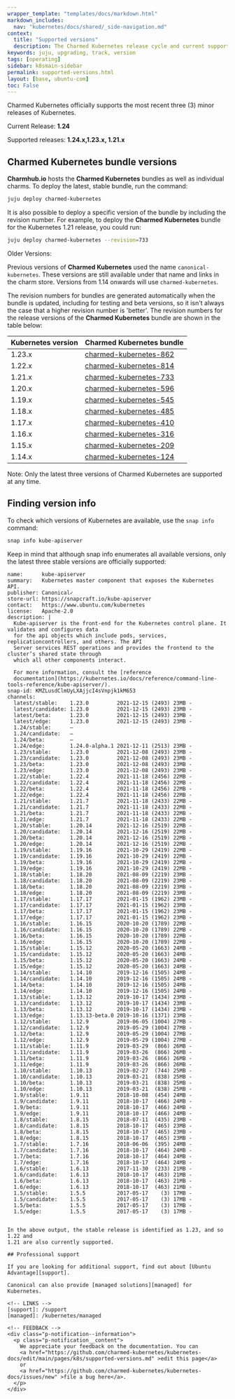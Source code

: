 ```yaml
---
wrapper_template: "templates/docs/markdown.html"
markdown_includes:
  nav: "kubernetes/docs/shared/_side-navigation.md"
context:
  title: "Supported versions"
  description: The Charmed Kubernetes release cycle and current supported versions.
keywords: juju, upgrading, track, version
tags: [operating]
sidebar: k8smain-sidebar
permalink: supported-versions.html
layout: [base, ubuntu-com]
toc: False
---
```


Charmed Kubernetes officially supports the most recent three (3) minor releases
of Kubernetes.

Current Release: **1.24**

Supported releases: **1.24.x,1.23.x, 1.21.x**

## Charmed Kubernetes bundle versions

**Charmhub.io** hosts the **Charmed Kubernetes** bundles as well as
individual charms. To deploy the latest, stable bundle, run the command:

```bash
juju deploy charmed-kubernetes
```

It is also possible to deploy a specific version of the bundle by including the
revision number. For example, to deploy the **Charmed Kubernetes** bundle for the Kubernetes 1.21
release, you could run:

```bash
juju deploy charmed-kubernetes --revision=733
```

<div class="p-notification--positive is-inline">
  <div markdown="1" class="p-notification__content">
    <span class="p-notification__title">Older Versions:</span>
    <p class="p-notification__message">Previous versions of <strong>Charmed Kubernetes</strong> used the name
    <code>canonical-kubernetes</code>. These versions are still available under that name
    and links in the charm store. Versions from 1.14 onwards will use
    <code>charmed-kubernetes</code>.</p>
  </div>
</div>


The revision numbers for bundles are generated automatically when the bundle is
updated, including for testing and beta versions, so it isn't always the case
that a higher revision number is 'better'. The revision numbers for the release
versions of the **Charmed Kubernetes** bundle are shown in the table below:

<a  id="table"></a>

| Kubernetes version | Charmed Kubernetes bundle |
| --- | --- |
| 1.23.x    | [charmed-kubernetes-862](https://raw.githubusercontent.com/charmed-kubernetes/bundle/main/releases/1.23/bundle.yaml) |
| 1.22.x    | [charmed-kubernetes-814](https://raw.githubusercontent.com/charmed-kubernetes/bundle/main/releases/1.22/bundle.yaml) |
| 1.21.x    | [charmed-kubernetes-733](https://raw.githubusercontent.com/charmed-kubernetes/bundle/main/releases/1.21/bundle.yaml) |
| 1.20.x    | [charmed-kubernetes-596](https://raw.githubusercontent.com/charmed-kubernetes/bundle/main/releases/1.20/bundle.yaml) |
| 1.19.x    | [charmed-kubernetes-545](https://raw.githubusercontent.com/charmed-kubernetes/bundle/main/releases/1.19/bundle.yaml) |
| 1.18.x    | [charmed-kubernetes-485](https://raw.githubusercontent.com/charmed-kubernetes/bundle/main/releases/1.18/bundle.yaml) |
| 1.17.x    | [charmed-kubernetes-410](https://raw.githubusercontent.com/charmed-kubernetes/bundle/main/releases/1.17/bundle.yaml) |
| 1.16.x    | [charmed-kubernetes-316](https://raw.githubusercontent.com/charmed-kubernetes/bundle/main/releases/1.16/bundle.yaml) |
| 1.15.x    | [charmed-kubernetes-209](https://raw.githubusercontent.com/charmed-kubernetes/bundle/main/releases/1.15/bundle.yaml) |
| 1.14.x    | [charmed-kubernetes-124](https://raw.githubusercontent.com/charmed-kubernetes/bundle/main/releases/1.14/bundle.yaml) |

<div class="p-notification--caution">
  <p markdown="1" class="p-notification__response">
    <span class="p-notification__status">Note:</span>
Only the latest three versions of Charmed Kubernetes are supported at any time.
  </p>
</div>


## Finding version info

To check which versions of Kubernetes are available, use the `snap info` command:

```bash
snap info kube-apiserver
```

Keep in mind that although snap info enumerates all available versions, only
the latest three stable versions are officially supported:

```no-highlight
name:      kube-apiserver
summary:   Kubernetes master component that exposes the Kubernetes API.
publisher: Canonical✓
store-url: https://snapcraft.io/kube-apiserver
contact:   https://www.ubuntu.com/kubernetes
license:   Apache-2.0
description: |
  Kube-apiserver is the front-end for the Kubernetes control plane. It validates and configures data
  for the api objects which include pods, services, replicationcontrollers, and others. The API
  Server services REST operations and provides the frontend to the cluster’s shared state through
  which all other components interact.
  
  For more information, consult the [reference
  documentation](https://kubernetes.io/docs/reference/command-line-tools-reference/kube-apiserver/).
snap-id: KMZLusdClmUyLXAjjcI4sVnpjk1kM653
channels:
  latest/stable:    1.23.0         2021-12-15 (2493) 23MB -
  latest/candidate: 1.23.0         2021-12-15 (2493) 23MB -
  latest/beta:      1.23.0         2021-12-15 (2493) 23MB -
  latest/edge:      1.23.0         2021-12-15 (2493) 23MB -
  1.24/stable:      –                                     
  1.24/candidate:   –                                     
  1.24/beta:        –                                     
  1.24/edge:        1.24.0-alpha.1 2021-12-11 (2513) 23MB -
  1.23/stable:      1.23.0         2021-12-08 (2493) 23MB -
  1.23/candidate:   1.23.0         2021-12-08 (2493) 23MB -
  1.23/beta:        1.23.0         2021-12-08 (2493) 23MB -
  1.23/edge:        1.23.0         2021-12-08 (2493) 23MB -
  1.22/stable:      1.22.4         2021-11-18 (2456) 22MB -
  1.22/candidate:   1.22.4         2021-11-18 (2456) 22MB -
  1.22/beta:        1.22.4         2021-11-18 (2456) 22MB -
  1.22/edge:        1.22.4         2021-11-18 (2456) 22MB -
  1.21/stable:      1.21.7         2021-11-18 (2433) 22MB -
  1.21/candidate:   1.21.7         2021-11-18 (2433) 22MB -
  1.21/beta:        1.21.7         2021-11-18 (2433) 22MB -
  1.21/edge:        1.21.7         2021-11-18 (2433) 22MB -
  1.20/stable:      1.20.14        2021-12-16 (2519) 22MB -
  1.20/candidate:   1.20.14        2021-12-16 (2519) 22MB -
  1.20/beta:        1.20.14        2021-12-16 (2519) 22MB -
  1.20/edge:        1.20.14        2021-12-16 (2519) 22MB -
  1.19/stable:      1.19.16        2021-10-29 (2419) 22MB -
  1.19/candidate:   1.19.16        2021-10-29 (2419) 22MB -
  1.19/beta:        1.19.16        2021-10-29 (2419) 22MB -
  1.19/edge:        1.19.16        2021-10-29 (2419) 22MB -
  1.18/stable:      1.18.20        2021-08-09 (2219) 23MB -
  1.18/candidate:   1.18.20        2021-08-09 (2219) 23MB -
  1.18/beta:        1.18.20        2021-08-09 (2219) 23MB -
  1.18/edge:        1.18.20        2021-08-09 (2219) 23MB -
  1.17/stable:      1.17.17        2021-01-15 (1962) 23MB -
  1.17/candidate:   1.17.17        2021-01-15 (1962) 23MB -
  1.17/beta:        1.17.17        2021-01-15 (1962) 23MB -
  1.17/edge:        1.17.17        2021-01-15 (1962) 23MB -
  1.16/stable:      1.16.15        2020-10-20 (1789) 22MB -
  1.16/candidate:   1.16.15        2020-10-20 (1789) 22MB -
  1.16/beta:        1.16.15        2020-10-20 (1789) 22MB -
  1.16/edge:        1.16.15        2020-10-20 (1789) 22MB -
  1.15/stable:      1.15.12        2020-05-20 (1663) 24MB -
  1.15/candidate:   1.15.12        2020-05-20 (1663) 24MB -
  1.15/beta:        1.15.12        2020-05-20 (1663) 24MB -
  1.15/edge:        1.15.12        2020-05-20 (1663) 24MB -
  1.14/stable:      1.14.10        2019-12-16 (1505) 24MB -
  1.14/candidate:   1.14.10        2019-12-16 (1505) 24MB -
  1.14/beta:        1.14.10        2019-12-16 (1505) 24MB -
  1.14/edge:        1.14.10        2019-12-16 (1505) 24MB -
  1.13/stable:      1.13.12        2019-10-17 (1434) 23MB -
  1.13/candidate:   1.13.12        2019-10-17 (1434) 23MB -
  1.13/beta:        1.13.12        2019-10-17 (1434) 23MB -
  1.13/edge:        1.13.13-beta.0 2019-10-16 (1371) 23MB -
  1.12/stable:      1.12.9         2019-06-05 (1004) 27MB -
  1.12/candidate:   1.12.9         2019-05-29 (1004) 27MB -
  1.12/beta:        1.12.9         2019-05-29 (1004) 27MB -
  1.12/edge:        1.12.9         2019-05-29 (1004) 27MB -
  1.11/stable:      1.11.9         2019-03-29  (866) 26MB -
  1.11/candidate:   1.11.9         2019-03-26  (866) 26MB -
  1.11/beta:        1.11.9         2019-03-26  (866) 26MB -
  1.11/edge:        1.11.9         2019-03-26  (866) 26MB -
  1.10/stable:      1.10.13        2019-02-27  (744) 25MB -
  1.10/candidate:   1.10.13        2019-03-21  (838) 25MB -
  1.10/beta:        1.10.13        2019-03-21  (838) 25MB -
  1.10/edge:        1.10.13        2019-03-21  (838) 25MB -
  1.9/stable:       1.9.11         2018-10-08  (454) 24MB -
  1.9/candidate:    1.9.11         2018-10-17  (466) 24MB -
  1.9/beta:         1.9.11         2018-10-17  (466) 24MB -
  1.9/edge:         1.9.11         2018-10-17  (466) 24MB -
  1.8/stable:       1.8.15         2018-07-11  (435) 23MB -
  1.8/candidate:    1.8.15         2018-10-17  (465) 23MB -
  1.8/beta:         1.8.15         2018-10-17  (465) 23MB -
  1.8/edge:         1.8.15         2018-10-17  (465) 23MB -
  1.7/stable:       1.7.16         2018-06-06  (395) 24MB -
  1.7/candidate:    1.7.16         2018-10-17  (464) 24MB -
  1.7/beta:         1.7.16         2018-10-17  (464) 24MB -
  1.7/edge:         1.7.16         2018-10-17  (464) 24MB -
  1.6/stable:       1.6.13         2017-11-30  (233) 21MB -
  1.6/candidate:    1.6.13         2018-10-17  (463) 21MB -
  1.6/beta:         1.6.13         2018-10-17  (463) 21MB -
  1.6/edge:         1.6.13         2018-10-17  (463) 21MB -
  1.5/stable:       1.5.5          2017-05-17    (3) 17MB -
  1.5/candidate:    1.5.5          2017-05-17    (3) 17MB -
  1.5/beta:         1.5.5          2017-05-17    (3) 17MB -
  1.5/edge:         1.5.5          2017-05-17    (3) 17MB -


In the above output, the stable release is identified as 1.23, and so 1.22 and
1.21 are also currently supported.

## Professional support

If you are looking for additional support, find out about [Ubuntu Advantage][support].

Canonical can also provide [managed solutions][managed] for Kubernetes.

<!-- LINKS -->
[support]: /support
[managed]: /kubernetes/managed

<!-- FEEDBACK -->
<div class="p-notification--information">
  <p class="p-notification__content">
    We appreciate your feedback on the documentation. You can
    <a href="https://github.com/charmed-kubernetes/kubernetes-docs/edit/main/pages/k8s/supported-versions.md" >edit this page</a>
    or
    <a href="https://github.com/charmed-kubernetes/kubernetes-docs/issues/new" >file a bug here</a>.
  </p>
</div>